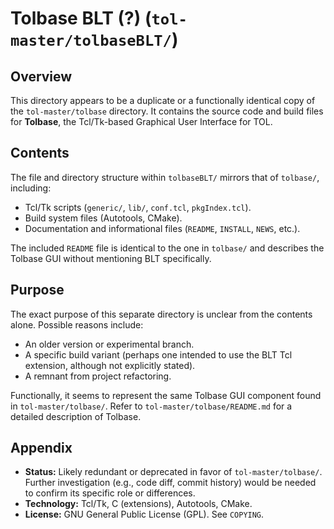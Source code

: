 # Tolbase BLT (?) (`tol-master/tolbaseBLT/`)

## Overview

This directory appears to be a duplicate or a functionally identical copy of the `tol-master/tolbase` directory. It contains the source code and build files for **Tolbase**, the Tcl/Tk-based Graphical User Interface for TOL.

## Contents

The file and directory structure within `tolbaseBLT/` mirrors that of `tolbase/`, including:
- Tcl/Tk scripts (`generic/`, `lib/`, `conf.tcl`, `pkgIndex.tcl`).
- Build system files (Autotools, CMake).
- Documentation and informational files (`README`, `INSTALL`, `NEWS`, etc.).

The included `README` file is identical to the one in `tolbase/` and describes the Tolbase GUI without mentioning BLT specifically.

## Purpose

The exact purpose of this separate directory is unclear from the contents alone. Possible reasons include:
- An older version or experimental branch.
- A specific build variant (perhaps one intended to use the BLT Tcl extension, although not explicitly stated).
- A remnant from project refactoring.

Functionally, it seems to represent the same Tolbase GUI component found in `tol-master/tolbase/`. Refer to `tol-master/tolbase/README.md` for a detailed description of Tolbase.

## Appendix

- **Status:** Likely redundant or deprecated in favor of `tol-master/tolbase/`. Further investigation (e.g., code diff, commit history) would be needed to confirm its specific role or differences.
- **Technology:** Tcl/Tk, C (extensions), Autotools, CMake.
- **License:** GNU General Public License (GPL). See `COPYING`. 